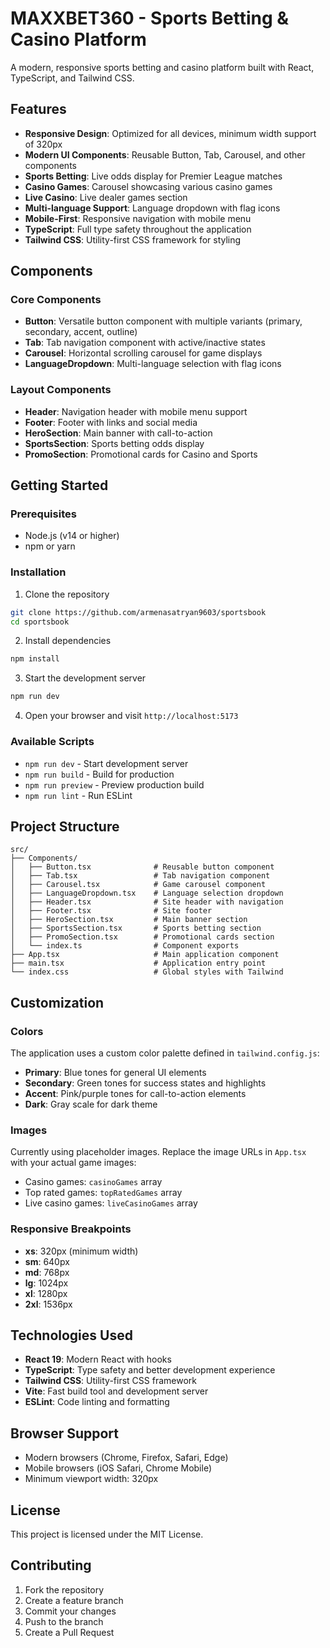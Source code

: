 # MAXXBET360 - Sports Betting & Casino Platform

A modern, responsive sports betting and casino platform built with React, TypeScript, and Tailwind CSS.

## Features

- **Responsive Design**: Optimized for all devices, minimum width support of 320px
- **Modern UI Components**: Reusable Button, Tab, Carousel, and other components
- **Sports Betting**: Live odds display for Premier League matches
- **Casino Games**: Carousel showcasing various casino games
- **Live Casino**: Live dealer games section
- **Multi-language Support**: Language dropdown with flag icons
- **Mobile-First**: Responsive navigation with mobile menu
- **TypeScript**: Full type safety throughout the application
- **Tailwind CSS**: Utility-first CSS framework for styling

## Components

### Core Components

- **Button**: Versatile button component with multiple variants (primary, secondary, accent, outline)
- **Tab**: Tab navigation component with active/inactive states
- **Carousel**: Horizontal scrolling carousel for game displays
- **LanguageDropdown**: Multi-language selection with flag icons

### Layout Components

- **Header**: Navigation header with mobile menu support
- **Footer**: Footer with links and social media
- **HeroSection**: Main banner with call-to-action
- **SportsSection**: Sports betting odds display
- **PromoSection**: Promotional cards for Casino and Sports

## Getting Started

### Prerequisites

- Node.js (v14 or higher)
- npm or yarn

### Installation

1. Clone the repository

```bash
git clone https://github.com/armenasatryan9603/sportsbook
cd sportsbook
```

2. Install dependencies

```bash
npm install
```

3. Start the development server

```bash
npm run dev
```

4. Open your browser and visit `http://localhost:5173`

### Available Scripts

- `npm run dev` - Start development server
- `npm run build` - Build for production
- `npm run preview` - Preview production build
- `npm run lint` - Run ESLint

## Project Structure

```
src/
├── Components/
│   ├── Button.tsx              # Reusable button component
│   ├── Tab.tsx                 # Tab navigation component
│   ├── Carousel.tsx            # Game carousel component
│   ├── LanguageDropdown.tsx    # Language selection dropdown
│   ├── Header.tsx              # Site header with navigation
│   ├── Footer.tsx              # Site footer
│   ├── HeroSection.tsx         # Main banner section
│   ├── SportsSection.tsx       # Sports betting section
│   ├── PromoSection.tsx        # Promotional cards section
│   └── index.ts                # Component exports
├── App.tsx                     # Main application component
├── main.tsx                    # Application entry point
└── index.css                   # Global styles with Tailwind
```

## Customization

### Colors

The application uses a custom color palette defined in `tailwind.config.js`:

- **Primary**: Blue tones for general UI elements
- **Secondary**: Green tones for success states and highlights
- **Accent**: Pink/purple tones for call-to-action elements
- **Dark**: Gray scale for dark theme

### Images

Currently using placeholder images. Replace the image URLs in `App.tsx` with your actual game images:

- Casino games: `casinoGames` array
- Top rated games: `topRatedGames` array
- Live casino games: `liveCasinoGames` array

### Responsive Breakpoints

- **xs**: 320px (minimum width)
- **sm**: 640px
- **md**: 768px
- **lg**: 1024px
- **xl**: 1280px
- **2xl**: 1536px

## Technologies Used

- **React 19**: Modern React with hooks
- **TypeScript**: Type safety and better development experience
- **Tailwind CSS**: Utility-first CSS framework
- **Vite**: Fast build tool and development server
- **ESLint**: Code linting and formatting

## Browser Support

- Modern browsers (Chrome, Firefox, Safari, Edge)
- Mobile browsers (iOS Safari, Chrome Mobile)
- Minimum viewport width: 320px

## License

This project is licensed under the MIT License.

## Contributing

1. Fork the repository
2. Create a feature branch
3. Commit your changes
4. Push to the branch
5. Create a Pull Request
